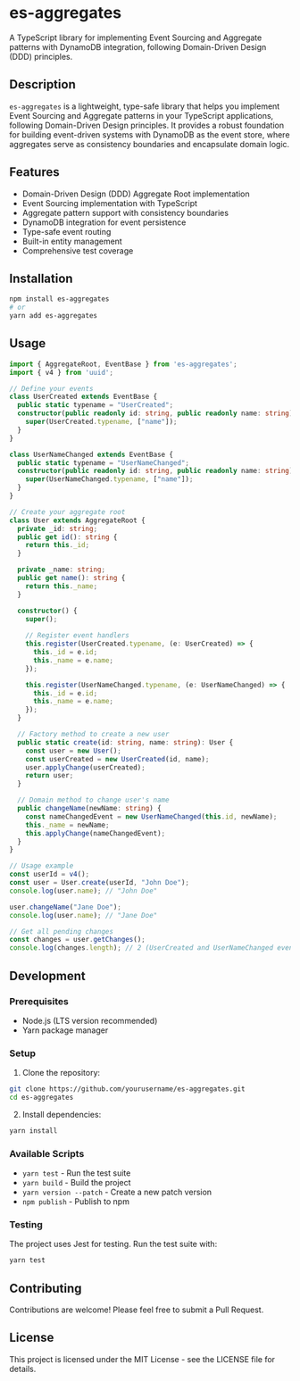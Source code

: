 # es-aggregates

A TypeScript library for implementing Event Sourcing and Aggregate patterns with DynamoDB integration, following Domain-Driven Design (DDD) principles.

## Description

`es-aggregates` is a lightweight, type-safe library that helps you implement Event Sourcing and Aggregate patterns in your TypeScript applications, following Domain-Driven Design principles. It provides a robust foundation for building event-driven systems with DynamoDB as the event store, where aggregates serve as consistency boundaries and encapsulate domain logic.

## Features

- Domain-Driven Design (DDD) Aggregate Root implementation
- Event Sourcing implementation with TypeScript
- Aggregate pattern support with consistency boundaries
- DynamoDB integration for event persistence
- Type-safe event routing
- Built-in entity management
- Comprehensive test coverage

## Installation

```bash
npm install es-aggregates
# or
yarn add es-aggregates
```

## Usage

```typescript
import { AggregateRoot, EventBase } from 'es-aggregates';
import { v4 } from 'uuid';

// Define your events
class UserCreated extends EventBase {
  public static typename = "UserCreated";
  constructor(public readonly id: string, public readonly name: string) {
    super(UserCreated.typename, ["name"]);
  }
}

class UserNameChanged extends EventBase {
  public static typename = "UserNameChanged";
  constructor(public readonly id: string, public readonly name: string) {
    super(UserNameChanged.typename, ["name"]);
  }
}

// Create your aggregate root
class User extends AggregateRoot {
  private _id: string;
  public get id(): string {
    return this._id;
  }

  private _name: string;
  public get name(): string {
    return this._name;
  }

  constructor() {
    super();
    
    // Register event handlers
    this.register(UserCreated.typename, (e: UserCreated) => {
      this._id = e.id;
      this._name = e.name;
    });

    this.register(UserNameChanged.typename, (e: UserNameChanged) => {
      this._id = e.id;
      this._name = e.name;
    });
  }

  // Factory method to create a new user
  public static create(id: string, name: string): User {
    const user = new User();
    const userCreated = new UserCreated(id, name);
    user.applyChange(userCreated);
    return user;
  }

  // Domain method to change user's name
  public changeName(newName: string) {
    const nameChangedEvent = new UserNameChanged(this.id, newName);
    this._name = newName;
    this.applyChange(nameChangedEvent);
  }
}

// Usage example
const userId = v4();
const user = User.create(userId, "John Doe");
console.log(user.name); // "John Doe"

user.changeName("Jane Doe");
console.log(user.name); // "Jane Doe"

// Get all pending changes
const changes = user.getChanges();
console.log(changes.length); // 2 (UserCreated and UserNameChanged events)
```

## Development

### Prerequisites

- Node.js (LTS version recommended)
- Yarn package manager

### Setup

1. Clone the repository:
```bash
git clone https://github.com/yourusername/es-aggregates.git
cd es-aggregates
```

2. Install dependencies:
```bash
yarn install
```

### Available Scripts

- `yarn test` - Run the test suite
- `yarn build` - Build the project
- `yarn version --patch` - Create a new patch version
- `npm publish` - Publish to npm

### Testing

The project uses Jest for testing. Run the test suite with:

```bash
yarn test
```

## Contributing

Contributions are welcome! Please feel free to submit a Pull Request.

## License

This project is licensed under the MIT License - see the LICENSE file for details.
